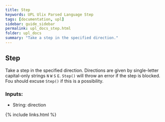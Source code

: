 ```yaml
---
title: Step
keywords: UPL Ulix Parsed Language Step
tags: [documentation, upl]
sidebar: guide_sidebar
permalink: upl_docs_step.html
folder: upl_docs
summary: "Take a step in the specified direction."
---
```


## Step

Take a step in the specified direction. Directions are given by single-letter capital-only strings `N` `W` `S` `E`.
`Step()` will throw an error if the step is blocked. Fou should excuse `Step()` if this is a possibility.

### Inputs:
- String: direction

{% include links.html %}